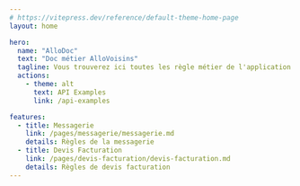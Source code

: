 ```yaml
---
# https://vitepress.dev/reference/default-theme-home-page
layout: home

hero:
  name: "AlloDoc"
  text: "Doc métier AlloVoisins"
  tagline: Vous trouverez ici toutes les règle métier de l'application AlloVoisins
  actions:
    - theme: alt
      text: API Examples
      link: /api-examples

features:
  - title: Messagerie
    link: /pages/messagerie/messagerie.md
    details: Règles de la messagerie
  - title: Devis Facturation
    link: /pages/devis-facturation/devis-facturation.md
    details: Règles de devis facturation
---
```

